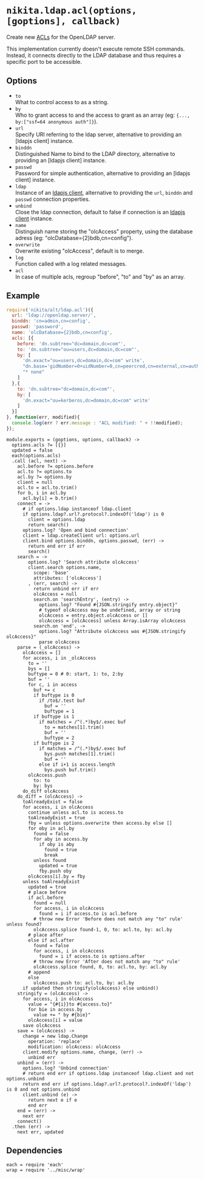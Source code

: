 
# `nikita.ldap.acl(options, [goptions], callback)`

Create new [ACLs](acls) for the OpenLDAP server.   

This implementation currently doesn't execute remote SSH commands. Instead, it
connects directly to the LDAP database and thus requires a specific port to be
accessible.   

## Options

*   `to`   
    What to control access to as a string.   
*   `by`   
    Who to grant access to and the access to grant as an array
    (eg: `{..., by:["ssf=64 anonymous auth"]}`).   
*   `url`   
    Specify URI referring to the ldap server, alternative to providing an
    [ldapjs client] instance.   
*   `binddn`   
    Distinguished Name to bind to the LDAP directory, alternative to providing
    an [ldapjs client] instance.   
*   `passwd`   
    Password for simple authentication, alternative to providing an
    [ldapjs client] instance.   
*   `ldap`   
    Instance of an [ldapjs client][ldapclt], alternative to providing the `url`,
    `binddn` and `passwd` connection properties.   
*   `unbind`   
    Close the ldap connection, default to false if connection is an
    [ldapjs client][ldapclt] instance.   
*   `name`   
    Distinguish name storing the "olcAccess" property, using the database adress
    (eg: "olcDatabase={2}bdb,cn=config").   
*   `overwrite`   
    Overwrite existing "olcAccess", default is to merge.   
*   `log`   
    Function called with a log related messages.   
*   `acl`   
    In case of multiple acls, regroup "before", "to" and "by" as an array.   

## Example

```js
require('nikita/alt/ldap.acl')({
  url: 'ldap://openldap.server/',
  binddn: 'cn=admin,cn=config',
  passwd: 'password',
  name: 'olcDatabase={2}bdb,cn=config',
  acls: [{
    before: 'dn.subtree="dc=domain,dc=com"',
    to: 'dn.subtree="ou=users,dc=domain,dc=com"',
    by: [
      'dn.exact="ou=users,dc=domain,dc=com" write',
      "dn.base='gidNumber=0+uidNumber=0,cn=peercred,cn=external,cn=auth' read",
      "* none"
    ]
  },{
    to: 'dn.subtree="dc=domain,dc=com"',
    by: [
      'dn.exact="ou=kerberos,dc=domain,dc=com" write'
    ]
  }]
}, function(err, modified){
  console.log(err ? err.message : "ACL modified: " + !!modified);
});
```

    module.exports = (goptions, options, callback) ->
      options.acls ?= [{}]
      updated = false
      each(options.acls)
      .call (acl, next) ->
        acl.before ?= options.before
        acl.to ?= options.to
        acl.by ?= options.by
        client = null
        acl.to = acl.to.trim()
        for b, i in acl.by
          acl.by[i] = b.trim()
        connect = ->
          # if options.ldap instanceof ldap.client
          if options.ldap?.url?.protocol?.indexOf('ldap') is 0
            client = options.ldap
            return search()
          options.log? 'Open and bind connection'
          client = ldap.createClient url: options.url
          client.bind options.binddn, options.passwd, (err) ->
            return end err if err
            search()
        search = ->
            options.log? 'Search attribute olcAccess'
            client.search options.name,
              scope: 'base'
              attributes: ['olcAccess']
            , (err, search) ->
              return unbind err if err
              olcAccess = null
              search.on 'searchEntry', (entry) ->
                options.log? "Found #{JSON.stringify entry.object}"
                # typeof olcAccess may be undefined, array or string
                olcAccess = entry.object.olcAccess or []
                olcAccess = [olcAccess] unless Array.isArray olcAccess
              search.on 'end', ->
                options.log? "Attribute olcAccess was #{JSON.stringify olcAccess}"
                parse olcAccess
        parse = (_olcAccess) ->
          olcAccess = []
          for access, i in _olcAccess
            to = ''
            bys = []
            buftype = 0 # 0: start, 1: to, 2:by
            buf = ''
            for c, i in access
              buf += c
              if buftype is 0
                if /to$/.test buf
                  buf = ''
                  buftype = 1
              if buftype is 1
                if matches = /^(.*)by$/.exec buf
                  to = matches[1].trim()
                  buf = ''
                  buftype = 2
              if buftype is 2
                if matches = /^(.*)by$/.exec buf
                  bys.push matches[1].trim()
                  buf = ''
                else if i+1 is access.length
                  bys.push buf.trim()
            olcAccess.push
              to: to
              by: bys
          do_diff olcAccess
        do_diff = (olcAccess) ->
          toAlreadyExist = false
          for access, i in olcAccess
            continue unless acl.to is access.to
            toAlreadyExist = true
            fby = unless options.overwrite then access.by else []
            for oby in acl.by
              found = false
              for aby in access.by
                if oby is aby
                  found = true
                  break
              unless found
                updated = true
                fby.push oby
            olcAccess[i].by = fby
          unless toAlreadyExist
            updated = true
            # place before
            if acl.before
              found = null
              for access, i in olcAccess
                found = i if access.to is acl.before
              # throw new Error 'Before does not match any "to" rule' unless found?
              olcAccess.splice found-1, 0, to: acl.to, by: acl.by
            # place after
            else if acl.after
              found = false
              for access, i in olcAccess
                found = i if access.to is options.after
              # throw new Error 'After does not match any "to" rule'
              olcAccess.splice found, 0, to: acl.to, by: acl.by
            # append
            else
              olcAccess.push to: acl.to, by: acl.by
          if updated then stringify(olcAccess) else unbind()
        stringify = (olcAccess) ->
          for access, i in olcAccess
            value = "{#{i}}to #{access.to}"
            for bie in access.by
              value += " by #{bie}"
            olcAccess[i] = value
          save olcAccess
        save = (olcAccess) ->
          change = new ldap.Change
            operation: 'replace'
            modification: olcAccess: olcAccess
          client.modify options.name, change, (err) ->
            unbind err
        unbind = (err) ->
          options.log? 'Unbind connection'
          # return end err if options.ldap instanceof ldap.client and not options.unbind
          return end err if options.ldap?.url?.protocol?.indexOf('ldap') is 0 and not options.unbind
          client.unbind (e) ->
            return next e if e
            end err
        end = (err) ->
          next err
        connect()
      .then (err) ->
        next err, updated

## Dependencies

    each = require 'each'
    wrap = require '../misc/wrap'

[acls]: http://www.openldap.org/doc/admin24/access-control.html
[ldapclt]: http://ldapjs.org/client.html
